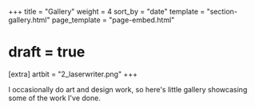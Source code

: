 +++
title = "Gallery"
weight = 4
sort_by = "date"
template = "section-gallery.html"
page_template = "page-embed.html"

# draft = true

[extra]
artbit = "2_laserwriter.png"
+++

I occasionally do art and design work, so here's little gallery showcasing some of the work I've done.
